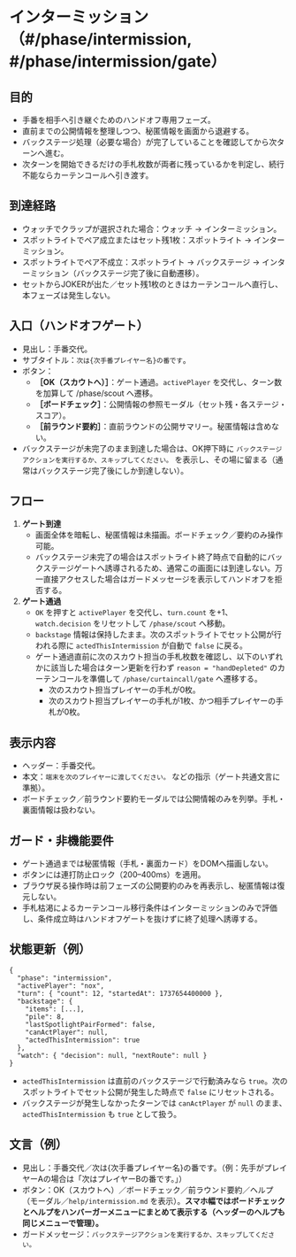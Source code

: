# インターミッション（#/phase/intermission, #/phase/intermission/gate）

## 目的

- 手番を相手へ引き継ぐためのハンドオフ専用フェーズ。
- 直前までの公開情報を整理しつつ、秘匿情報を画面から退避する。
- バックステージ処理（必要な場合）が完了していることを確認してから次ターンへ進む。
- 次ターンを開始できるだけの手札枚数が両者に残っているかを判定し、続行不能ならカーテンコールへ引き渡す。

## 到達経路

- ウォッチでクラップが選択された場合：ウォッチ → インターミッション。
- スポットライトでペア成立またはセット残1枚：スポットライト → インターミッション。
- スポットライトでペア不成立：スポットライト → バックステージ → インターミッション（バックステージ完了後に自動遷移）。
- セットからJOKERが出た／セット残1枚のときはカーテンコールへ直行し、本フェーズは発生しない。

## 入口（ハンドオフゲート）

- 見出し：手番交代。
- サブタイトル：`次は{次手番プレイヤー名}の番です`。
- ボタン：
  - **［OK（スカウトへ）］**：ゲート通過。`activePlayer` を交代し、ターン数を加算して /phase/scout へ遷移。
  - **［ボードチェック］**：公開情報の参照モーダル（セット残・各ステージ・スコア）。
  - **［前ラウンド要約］**：直前ラウンドの公開サマリー。秘匿情報は含めない。
- バックステージが未完了のまま到達した場合は、OK押下時に `バックステージアクションを実行するか、スキップしてください。` を表示し、その場に留まる（通常はバックステージ完了後にしか到達しない）。

## フロー

1. **ゲート到達**
   - 画面全体を暗転し、秘匿情報は未描画。ボードチェック／要約のみ操作可能。
   - バックステージ未完了の場合はスポットライト終了時点で自動的にバックステージゲートへ誘導されるため、通常この画面には到達しない。万一直接アクセスした場合はガードメッセージを表示してハンドオフを拒否する。
2. **ゲート通過**
   - `OK` を押すと `activePlayer` を交代し、`turn.count` を+1、`watch.decision` をリセットして `/phase/scout` へ移動。
   - `backstage` 情報は保持したまま。次のスポットライトでセット公開が行われる際に `actedThisIntermission` が自動で `false` に戻る。
   - ゲート通過直前に次のスカウト担当の手札枚数を確認し、以下のいずれかに該当した場合はターン更新を行わず `reason = "handDepleted"` のカーテンコールを準備して `/phase/curtaincall/gate` へ遷移する。
     - 次のスカウト担当プレイヤーの手札が0枚。
     - 次のスカウト担当プレイヤーの手札が1枚、かつ相手プレイヤーの手札が0枚。

## 表示内容

- ヘッダー：手番交代。
- 本文：`端末を次のプレイヤーに渡してください。` などの指示（ゲート共通文言に準拠）。
- ボードチェック／前ラウンド要約モーダルでは公開情報のみを列挙。手札・裏面情報は扱わない。

## ガード・非機能要件

- ゲート通過までは秘匿情報（手札・裏面カード）をDOMへ描画しない。
- ボタンには連打防止ロック（200–400ms）を適用。
- ブラウザ戻る操作時は前フェーズの公開要約のみを再表示し、秘匿情報は復元しない。
- 手札枯渇によるカーテンコール移行条件はインターミッションのみで評価し、条件成立時はハンドオフゲートを抜けずに終了処理へ誘導する。

## 状態更新（例）

```
{
  "phase": "intermission",
  "activePlayer": "nox",
  "turn": { "count": 12, "startedAt": 1737654400000 },
  "backstage": {
    "items": [...],
    "pile": 8,
    "lastSpotlightPairFormed": false,
    "canActPlayer": null,
    "actedThisIntermission": true
  },
  "watch": { "decision": null, "nextRoute": null }
}
```

- `actedThisIntermission` は直前のバックステージで行動済みなら `true`。次のスポットライトでセット公開が発生した時点で `false` にリセットされる。
- バックステージが発生しなかったターンでは `canActPlayer` が `null` のまま、`actedThisIntermission` も `true` として扱う。

## 文言（例）

- 見出し：手番交代／次は{次手番プレイヤー名}の番です。（例：先手がプレイヤーAの場合は「次はプレイヤーBの番です。」）
- ボタン：OK（スカウトへ）／ボードチェック／前ラウンド要約／ヘルプ（モーダル／`help/intermission.md` を表示）。**スマホ幅ではボードチェックとヘルプをハンバーガーメニューにまとめて表示する（ヘッダーのヘルプも同じメニューで管理）。**
- ガードメッセージ：`バックステージアクションを実行するか、スキップしてください。`

